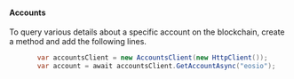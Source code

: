 #### Accounts
To query various details about a specific account on the blockchain, create a method and add the following lines.
```csharp
       var accountsClient = new AccountsClient(new HttpClient());
       var account = await accountsClient.GetAccountAsync("eosio");
```
